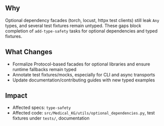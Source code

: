 ## Why

Optional dependency facades (torch, locust, httpx test clients) still leak `Any` types, and several test fixtures remain untyped. These gaps block completion of `add-type-safety` tasks for optional dependencies and typed fixtures.

## What Changes

- Formalize Protocol-based facades for optional libraries and ensure runtime fallbacks remain typed
- Annotate test fixtures/mocks, especially for CLI and async transports
- Update documentation/contributing guides with new typed examples

## Impact

- Affected specs: `type-safety`
- Affected code: `src/Medical_KG/utils/optional_dependencies.py`, test fixtures under `tests/`, documentation
